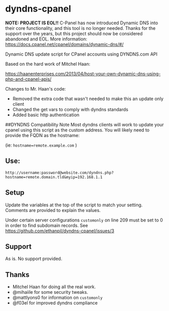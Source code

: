 # dyndns-cpanel

**NOTE: PROJECT IS EOL!!**
C-Panel has now introduced Dynamic DNS into their core functionality, and this tool is no longer needed. Thanks for the support over the years, but this project should now be considered abandoned and EOL. More information: https://docs.cpanel.net/cpanel/domains/dynamic-dns/#/


Dynamic DNS update script for CPanel accounts using DYNDNS.com API

Based on the hard work of Mitchel Haan:

https://haanenterprises.com/2013/04/host-your-own-dynamic-dns-using-php-and-cpanel-apis/

Changes to Mr. Haan's code:

* Removed the extra code that wasn't needed to make this an update only client
* Changed the get vars to comply with dyndns standards
* Added basic http authentication

##DYNDNS Compatibility Note
Most dyndns clients will work to update your cpanel using this script as the custom address. You will likely need to provide the FQDN as the hostname:

(ie: `hostname=remote.example.com` )

## Use:
`http://username:password@website.com/dyndns.php?hostname=remote.domain.tld&myip=192.168.1.1`

## Setup
Update the variables at the top of the script to match your setting. Comments are provided to explain the values.

Under certain server configurations `customonly` on line 209 must be set to 0 in order to find subdomain records. See https://github.com/ethanpil/dyndns-cpanel/issues/3

## Support
As is. No support provided.

## Thanks 
* Mitchel Haan for doing all the real work.
* @mihaiile for some security tweaks.
* @mattlyons0 for information on `customonly`
* @f03el for improved dyndns compliance

